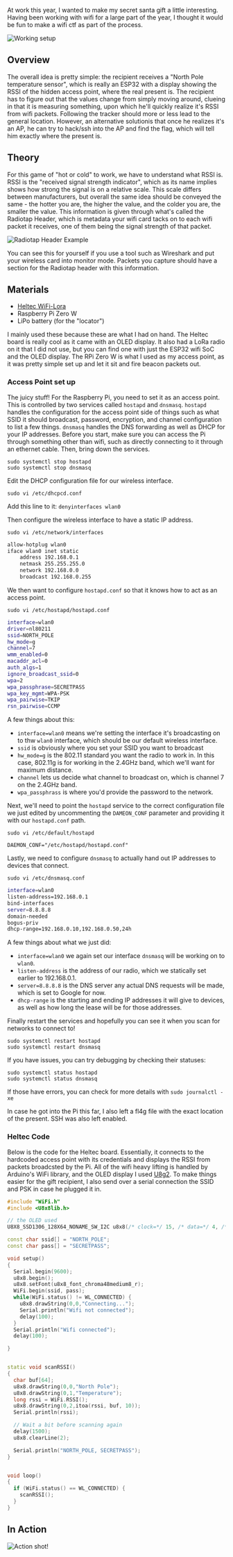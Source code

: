 At work this year, I wanted to make my secret santa gift a little interesting. Having been working with wifi for a large part of the year, I thought it would be fun to make a wifi ctf as part of the process.

![Working setup](https://raw.githubusercontent.com/quickbrownfox319/quickbrownfox319.github.io/master/images/secret_santa/hw-overview.jpg)

## Overview
The overall idea is pretty simple: the recipient receives a "North Pole temperature sensor", which is really an ESP32 with a display showing the RSSI of the hidden access point, where the real present is. The recipient has to figure out that the values change from simply moving around, clueing in that it is measuring something, upon which he'll quickly realize it's RSSI from wifi packets. Following the tracker should more or less lead to the general location. However, an alternative solutionis that once he realizes it's an AP, he can try to hack/ssh into the AP and find the flag, which will tell him exactly where the present is.

## Theory
For this game of "hot or cold" to work, we have to understand what RSSI is. RSSI is the "received signal strength indicator", which as its name implies shows how strong the signal is on a relative scale. This scale differs between manufacturers, but overall the same idea should be conveyed the same - the hotter you are, the higher the value, and the colder you are, the smaller the value. This information is given through what's called the Radiotap Header, which is metadata your wifi card tacks on to each wifi packet it receives, one of them being the signal strength of that packet.

![Radiotap Header Example](https://raw.githubusercontent.com/quickbrownfox319/quickbrownfox319.github.io/master/images/secret_santa/radiotap.png)

You can see this for yourself if you use a tool such as Wireshark and put your wireless card into monitor mode. Packets you capture should have a section for the Radiotap header with this information.

## Materials
* [Heltec WiFi-Lora](https://heltec.org/project/wifi-lora-32/)
* Raspberry Pi Zero W
* LiPo battery (for the "locator")

I mainly used these because these are what I had on hand. The Heltec board is really cool as it came with an OLED display. It also had a LoRa radio on it that I did not use, but you can find one with just the ESP32 wifi SoC and the OLED display. The RPi Zero W is what I used as my access point, as it was pretty simple set up and let it sit and fire beacon packets out.

### Access Point set up
The juicy stuff! For the Raspberry Pi, you need to set it as an access point. This is controlled by two services called `hostapd` and `dnsmasq`. `hostapd` handles the configuration for the access point side of things such as what SSID it should broadcast, password, encryption, and channel configuration to list a few things. `dnsmasq` handles the DNS forwarding as well as DHCP for your IP addresses. Before you start, make sure you can access the Pi through something other than wifi, such as directly connecting to it through an ethernet cable. Then, bring down the services.


```
sudo systemctl stop hostapd
sudo systemctl stop dnsmasq
```


Edit the DHCP configuration file for our wireless interface.

`sudo vi /etc/dhcpcd.conf`

Add this line to it:
`denyinterfaces wlan0`

Then configure the wireless interface to have a static IP address.

`sudo vi /etc/network/interfaces`


```bash
allow-hotplug wlan0
iface wlan0 inet static
    address 192.168.0.1
    netmask 255.255.255.0
    network 192.168.0.0
    broadcast 192.168.0.255
```


We then want to configure `hostapd.conf` so that it knows how to act as an access point.

`sudo vi /etc/hostapd/hostapd.conf`


```bash
interface=wlan0
driver=nl80211
ssid=NORTH_POLE
hw_mode=g
channel=7
wmm_enabled=0
macaddr_acl=0
auth_algs=1
ignore_broadcast_ssid=0
wpa=2
wpa_passphrase=SECRETPASS
wpa_key_mgmt=WPA-PSK
wpa_pairwise=TKIP
rsn_pairwise=CCMP
```


A few things about this:
* `interface=wlan0` means we're setting the interface it's broadcasting on to thw `wlan0` interface, which should be our default wireless interface.
* `ssid` is obviously where you set your SSID you want to broadcast
* `hw_mode=g` is the 802.11 standard you want the radio to work in. In this case, 802.11g is for working in the 2.4GHz band, which we'll want for maximum distance.
* `channel` lets us decide what channel to broadcast on, which is channel 7 on the 2.4GHz band.
* `wpa_passphrass` is where you'd provide the password to the network.

Next, we'll need to point the `hostapd` service to the correct configuration file we just edited by uncommenting the `DAMEON_CONF` parameter and providing it with our `hostapd.conf` path.


`sudo vi /etc/default/hostapd`

`DAEMON_CONF="/etc/hostapd/hostapd.conf"`

Lastly, we need to configure `dnsmasq` to actually hand out IP addresses to devices that connect.

`sudo vi /etc/dnsmasq.conf`


```bash
interface=wlan0
listen-address=192.168.0.1
bind-interfaces
server=8.8.8.8
domain-needed
bogus-priv
dhcp-range=192.168.0.10,192.168.0.50,24h
```

A few things about what we just did:
* `interface=wlan0` we again set our interface `dnsmasq` will be working on to `wlan0`.
* `listen-address` is the address of our radio, which we statically set earlier to 192.168.0.1.
* `server=8.8.8.8` is the DNS server any actual DNS requests will be made, which is set to Google for now.
* `dhcp-range` is the starting and ending IP addresses it will give to devices, as well as how long the lease will be for those addresses.


Finally restart the services and hopefully you can see it when you scan for networks to connect to!

```
sudo systemctl restart hostapd
sudo systemctl restart dnsmasq
```

If you have issues, you can try debugging by checking their statuses:


```
sudo systemctl status hostapd
sudo systemctl status dnsmasq
```


If those have errors, you can check for more details with `sudo journalctl -xe`


In case he got into the Pi this far, I also left a fl4g file with the exact location of the present. SSH was also left enabled.


### Heltec Code

Below is the code for the Heltec board. Essentially, it connects to the hardcoded access point with its credentials and  displays the RSSI from packets broadcsted by the Pi. All of the wifi heavy lifting is handled by Arduino's WiFi library, and the OLED display I used [U8g2](https://github.com/olikraus/u8g2/wiki/u8x8reference). To make things easier for the gift recipient, I also send over a serial connection the SSID and PSK in case he plugged it in.

```cpp
#include "WiFi.h"
#include <U8x8lib.h>

// the OLED used
U8X8_SSD1306_128X64_NONAME_SW_I2C u8x8(/* clock=*/ 15, /* data=*/ 4, /* reset=*/ 16);

const char ssid[] = "NORTH_POLE";
const char pass[] = "SECRETPASS";

void setup()
{
  Serial.begin(9600);
  u8x8.begin();
  u8x8.setFont(u8x8_font_chroma48medium8_r);
  WiFi.begin(ssid, pass);
  while(WiFi.status() != WL_CONNECTED) {
    u8x8.drawString(0,0,"Connecting...");
    Serial.println("Wifi not connected");
    delay(100);
  }
  Serial.println("Wifi connected");
  delay(100);

}


static void scanRSSI()
{
  char buf[64];
  u8x8.drawString(0,0,"North Pole");
  u8x8.drawString(0,1,"Temperature");
  long rssi = WiFi.RSSI();
  u8x8.drawString(0,2,itoa(rssi, buf, 10));
  Serial.println(rssi);

  // Wait a bit before scanning again
  delay(1500);
  u8x8.clearLine(2);

  Serial.println("NORTH_POLE, SECRETPASS");
}


void loop()
{
  if (WiFi.status() == WL_CONNECTED) {
    scanRSSI();    
  }
}
```

## In Action

![Action shot!](https://raw.githubusercontent.com/quickbrownfox319/quickbrownfox319.github.io/master/images/secret_santa/inaction.gif)

